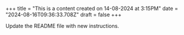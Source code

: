 +++
title = "This is a content created on 14-08-2024 at 3:15PM"
date = "2024-08-16T09:36:33.708Z"
draft = false
+++

  Update the README file with new instructions.
        